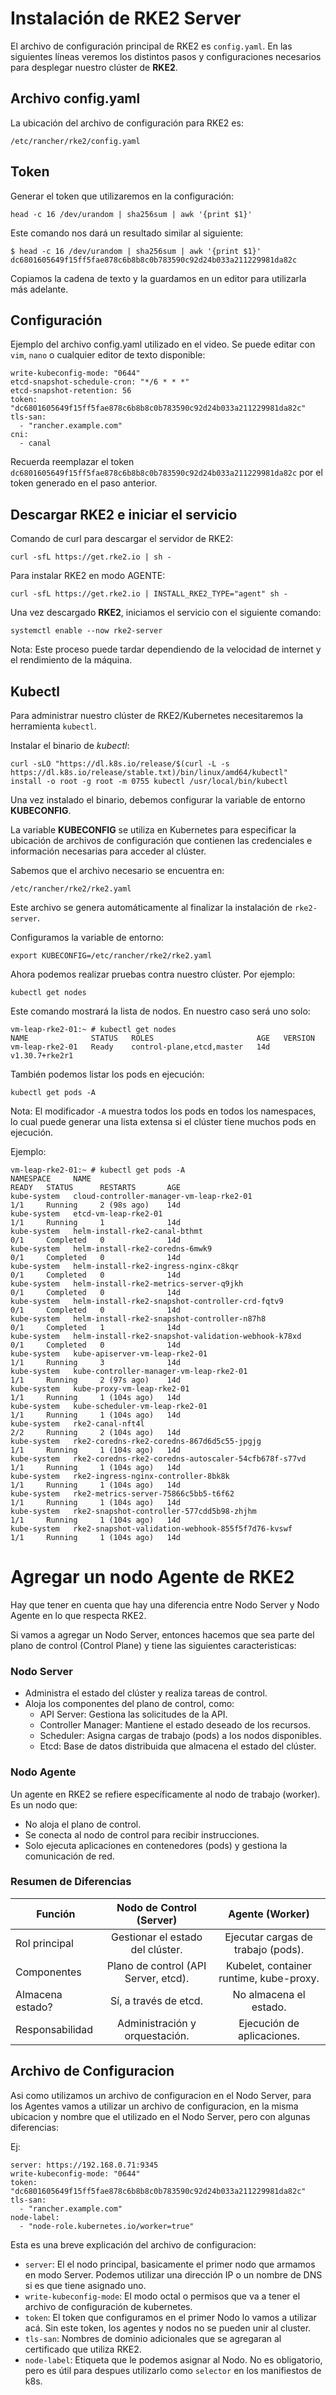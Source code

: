 # Instalación de RKE2 Server

El archivo de configuración principal de RKE2 es `config.yaml`.
En las siguientes líneas veremos los distintos pasos y configuraciones necesarios para desplegar nuestro clúster de **RKE2**.

## Archivo config.yaml

La ubicación del archivo de configuración para RKE2 es:

```
/etc/rancher/rke2/config.yaml
```

## Token

Generar el token que utilizaremos en la configuración:

```
head -c 16 /dev/urandom | sha256sum | awk '{print $1}'
```

Este comando nos dará un resultado similar al siguiente:

```
$ head -c 16 /dev/urandom | sha256sum | awk '{print $1}'
dc6801605649f15ff5fae878c6b8b8c0b783590c92d24b033a211229981da82c
```

Copiamos la cadena de texto y la guardamos en un editor para utilizarla más adelante.

## Configuración

Ejemplo del archivo config.yaml utilizado en el video. Se puede editar con `vim`, `nano` o cualquier editor de texto disponible:

```
write-kubeconfig-mode: "0644"
etcd-snapshot-schedule-cron: "*/6 * * *"
etcd-snapshot-retention: 56
token: "dc6801605649f15ff5fae878c6b8b8c0b783590c92d24b033a211229981da82c"
tls-san:
  - "rancher.example.com"
cni:
  - canal
```

Recuerda reemplazar el token `dc6801605649f15ff5fae878c6b8b8c0b783590c92d24b033a211229981da82c` por el token generado en el paso anterior.

## Descargar RKE2 e iniciar el servicio

Comando de curl para descargar el servidor de RKE2:

```
curl -sfL https://get.rke2.io | sh -
```

Para instalar RKE2 en modo AGENTE:

```
curl -sfL https://get.rke2.io | INSTALL_RKE2_TYPE="agent" sh -
```

Una vez descargado **RKE2**, iniciamos el servicio con el siguiente comando:

```
systemctl enable --now rke2-server
```

Nota: Este proceso puede tardar dependiendo de la velocidad de internet y el rendimiento de la máquina.

## Kubectl

Para administrar nuestro clúster de RKE2/Kubernetes necesitaremos la herramienta `kubectl`.

Instalar el binario de *kubectl*:

```
curl -sLO "https://dl.k8s.io/release/$(curl -L -s https://dl.k8s.io/release/stable.txt)/bin/linux/amd64/kubectl"
install -o root -g root -m 0755 kubectl /usr/local/bin/kubectl
```

Una vez instalado el binario, debemos configurar la variable de entorno **KUBECONFIG**.

La variable **KUBECONFIG** se utiliza en Kubernetes para especificar la ubicación de archivos de configuración que contienen las credenciales e información necesarias para acceder al clúster.

Sabemos que el archivo necesario se encuentra en:

```
/etc/rancher/rke2/rke2.yaml
```

Este archivo se genera automáticamente al finalizar la instalación de `rke2-server`.

Configuramos la variable de entorno:

```
export KUBECONFIG=/etc/rancher/rke2/rke2.yaml
```

Ahora podemos realizar pruebas contra nuestro clúster. Por ejemplo:

```
kubectl get nodes
```

Este comando mostrará la lista de nodos. En nuestro caso será uno solo:

```
vm-leap-rke2-01:~ # kubectl get nodes
NAME              STATUS   ROLES                       AGE   VERSION
vm-leap-rke2-01   Ready    control-plane,etcd,master   14d   v1.30.7+rke2r1
```

También podemos listar los pods en ejecución:

```
kubectl get pods -A
```

Nota: El modificador `-A` muestra todos los pods en todos los namespaces, lo cual puede generar una lista extensa si el clúster tiene muchos pods en ejecución.

Ejemplo:

```
vm-leap-rke2-01:~ # kubectl get pods -A
NAMESPACE     NAME                                                   READY   STATUS      RESTARTS       AGE
kube-system   cloud-controller-manager-vm-leap-rke2-01               1/1     Running     2 (98s ago)    14d
kube-system   etcd-vm-leap-rke2-01                                   1/1     Running     1              14d
kube-system   helm-install-rke2-canal-bthmt                          0/1     Completed   0              14d
kube-system   helm-install-rke2-coredns-6mwk9                        0/1     Completed   0              14d
kube-system   helm-install-rke2-ingress-nginx-c8kqr                  0/1     Completed   0              14d
kube-system   helm-install-rke2-metrics-server-q9jkh                 0/1     Completed   0              14d
kube-system   helm-install-rke2-snapshot-controller-crd-fqtv9        0/1     Completed   0              14d
kube-system   helm-install-rke2-snapshot-controller-n87h8            0/1     Completed   1              14d
kube-system   helm-install-rke2-snapshot-validation-webhook-k78xd    0/1     Completed   0              14d
kube-system   kube-apiserver-vm-leap-rke2-01                         1/1     Running     3              14d
kube-system   kube-controller-manager-vm-leap-rke2-01                1/1     Running     2 (97s ago)    14d
kube-system   kube-proxy-vm-leap-rke2-01                             1/1     Running     1 (104s ago)   14d
kube-system   kube-scheduler-vm-leap-rke2-01                         1/1     Running     1 (104s ago)   14d
kube-system   rke2-canal-nft4l                                       2/2     Running     2 (104s ago)   14d
kube-system   rke2-coredns-rke2-coredns-867d6d5c55-jpgjg             1/1     Running     1 (104s ago)   14d
kube-system   rke2-coredns-rke2-coredns-autoscaler-54cfb678f-s77vd   1/1     Running     1 (104s ago)   14d
kube-system   rke2-ingress-nginx-controller-8bk8k                    1/1     Running     1 (104s ago)   14d
kube-system   rke2-metrics-server-75866c5bb5-t6f62                   1/1     Running     1 (104s ago)   14d
kube-system   rke2-snapshot-controller-577cdd5b98-zhjhm              1/1     Running     1 (104s ago)   14d
kube-system   rke2-snapshot-validation-webhook-855f5f7d76-kvswf      1/1     Running     1 (104s ago)   14d
```

# Agregar un nodo Agente de RKE2

Hay que tener en cuenta que hay una diferencia entre Nodo Server y Nodo Agente en lo que respecta RKE2.

Si vamos a agregar un Nodo Server, entonces hacemos que sea parte del plano de control (Control Plane) y tiene las siguientes caracteristicas:

### Nodo Server
* Administra el estado del clúster y realiza tareas de control.
* Aloja los componentes del plano de control, como:
    * API Server: Gestiona las solicitudes de la API.
    * Controller Manager: Mantiene el estado deseado de los recursos.
    * Scheduler: Asigna cargas de trabajo (pods) a los nodos disponibles.
    * Etcd: Base de datos distribuida que almacena el estado del clúster.

### Nodo Agente
Un agente en RKE2 se refiere específicamente al nodo de trabajo (worker). Es un nodo que:

* No aloja el plano de control.
* Se conecta al nodo de control para recibir instrucciones.
* Solo ejecuta aplicaciones en contenedores (pods) y gestiona la comunicación de red.

### Resumen de Diferencias
|Función	| Nodo de Control (Server)| Agente (Worker)|
|-----------|:-----------------------:|:--------------:|
|Rol principal	| Gestionar el estado del clúster.	| Ejecutar cargas de trabajo (pods).| 
|Componentes	| Plano de control (API Server, etcd).	| Kubelet, container runtime, kube-proxy.|
|Almacena estado?	| Sí, a través de etcd.	| No almacena el estado.| 
|Responsabilidad	| Administración y orquestación.| 	Ejecución de aplicaciones.|


## Archivo de Configuracion

Asi como utilizamos un archivo de configuracion en el Nodo Server, para los Agentes vamos a utilizar un archivo de configuracion, en la misma ubicacion y nombre que el utilizado en el Nodo Server, pero con algunas diferencias:

Ej:
```
server: https://192.168.0.71:9345
write-kubeconfig-mode: "0644"
token: "dc6801605649f15ff5fae878c6b8b8c0b783590c92d24b033a211229981da82c"
tls-san:
  - "rancher.example.com"
node-label:
  - "node-role.kubernetes.io/worker=true"
```

Esta es una breve explicación del archivo de configuracion:

* `server`: El el nodo principal, basicamente el primer nodo que armamos en modo Server. Podemos utilizar una dirección IP o un nombre de DNS si es que tiene asignado uno.
* `write-kubeconfig-mode`: El modo octal o permisos que va a tener el archivo de configuración de kubernetes. 
* `token`: El token que configuramos en el primer Nodo lo vamos a utilizar acá. Sin este token, los agentes y nodos no se pueden unir al cluster.
* `tls-san`: Nombres de dominio adicionales que se agregaran al certificado que utiliza RKE2.
* `node-label`: Etiqueta que le podemos asignar al Nodo. No es obligatorio, pero es útil para despues utilizarlo como `selector` en los manifiestos de k8s.